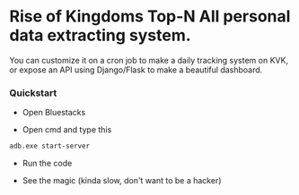 # Rise of Kingdoms Top-N All personal data extracting system.

You can customize it on a cron job to make a daily tracking system on KVK, or expose an API using Django/Flask to make a beautiful dashboard.

### Quickstart

- Open Bluestacks

- Open cmd and type this 

```bash
adb.exe start-server
```
- Run the code

- See the magic (kinda slow, don't want to be a hacker)


